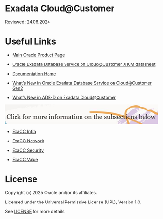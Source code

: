 # Exadata Cloud@Customer

Reviewed: 24.06.2024

# Useful Links

- [Main Oracle Product Page](https://www.oracle.com/uk/engineered-systems/exadata/cloud-at-customer/)

- [Oracle Exadata Database Service on Cloud@Customer X10M datasheet](https://www.oracle.com/a/ocom/docs/engineered-systems/exadata/exadb-cc-x10m-ds.pdf)

- [Documentation Home](https://docs.oracle.com/en/engineered-systems/exadata-cloud-at-customer/)

- [What’s New in Oracle Exadata Database Service on Cloud@Customer Gen2](https://docs.oracle.com/en-us/iaas/exadata/doc/ecc-whats-new-in-exadata-cloud-at-customer-gen2.html)

- [What’s New in ADB-D on Exadata Cloud@Customer](https://docs.oracle.com/en-us/iaas/exadata/doc/adb-okv-integration.html)

![Alt text](Specialistdivider1small.jpg?raw=true "Subsections")

- [ExaCC Infra](https://github.com/oracle-devrel/technology-engineering/tree/main/data-platform/exadata-cloud-at-customer/exacc-infra)

- [ExaCC Network](https://github.com/oracle-devrel/technology-engineering/tree/main/data-platform/exadata-cloud-at-customer/exacc-network)

- [ExaCC Security](https://github.com/oracle-devrel/technology-engineering/tree/main/data-platform/exadata-cloud-at-customer/exacc-security)

- [ExaCC Value](https://github.com/oracle-devrel/technology-engineering/tree/main/data-platform/exadata-cloud-at-customer/exacc-value)

# License

Copyright (c) 2025 Oracle and/or its affiliates.

Licensed under the Universal Permissive License (UPL), Version 1.0.

See [LICENSE](https://github.com/oracle-devrel/technology-engineering/blob/main/LICENSE) for more details.
